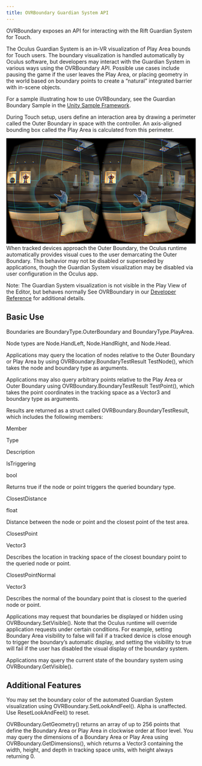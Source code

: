 ```yaml
---
title: OVRBoundary Guardian System API
---
```

OVRBoundary exposes an API for interacting with the Rift Guardian System for Touch.

The Oculus Guardian System is an in-VR visualization of Play Area bounds for Touch users. The boundary visualization is handled automatically by Oculus software, but developers may interact with the Guardian System in various ways using the OVRBoundary API. Possible use cases include pausing the game if the user leaves the Play Area, or placing geometry in the world based on boundary points to create a “natural” integrated barrier with in-scene objects.

For a sample illustrating how to use OVRBoundary, see the Guardian Boundary Sample in the [Unity Sample Framework](/documentation/unity/latest/concepts/unity-sample-framework/ "The Oculus Unity Sample Framework provides sample scenes and guidelines for common VR-specific features such as hand presence with Oculus Touch, crosshairs, driving, hybrid mono rendering, and video rendering to a 2D textured quad."). 

During Touch setup, users define an interaction area by drawing a perimeter called the Outer Boundary in space with the controller. An axis-aligned bounding box called the Play Area is calculated from this perimeter.

![](/images/documentation-unity-latest-concepts-unity-ovrboundary-0.png)  
When tracked devices approach the Outer Boundary, the Oculus runtime automatically provides visual cues to the user demarcating the Outer Boundary. This behavior may not be disabled or superseded by applications, though the Guardian System visualization may be disabled via user configuration in the Oculus app. 

Note: The Guardian System visualization is not visible in the Play View of the Editor, but behaves normally See OVRBoundary in our [Developer Reference](/documentation/game-engines/latest/concepts/book-unity-reference/) for additional details.

## Basic Use

Boundaries are BoundaryType.OuterBoundary and BoundaryType.PlayArea.

Node types are Node.HandLeft, Node.HandRight, and Node.Head.

Applications may query the location of nodes relative to the Outer Boundary or Play Area by using OVRBoundary.BoundaryTestResult TestNode(), which takes the node and boundary type as arguments.

Applications may also query arbitrary points relative to the Play Area or Outer Boundary using OVRBoundary.BoundaryTestResult TestPoint(), which takes the point coordinates in the tracking space as a Vector3 and boundary type as arguments.

Results are returned as a struct called OVRBoundary.BoundaryTestResult, which includes the following members:

Member

Type

Description

IsTriggering

bool

Returns true if the node or point triggers the queried boundary type.

ClosestDistance

float

Distance between the node or point and the closest point of the test area.

ClosestPoint

Vector3

Describes the location in tracking space of the closest boundary point to the queried node or point.

ClosestPointNormal

Vector3

Describes the normal of the boundary point that is closest to the queried node or point.

Applications may request that boundaries be displayed or hidden using OVRBoundary.SetVisible(). Note that the Oculus runtime will override application requests under certain conditions. For example, setting Boundary Area visibility to false will fail if a tracked device is close enough to trigger the boundary’s automatic display, and setting the visibility to true will fail if the user has disabled the visual display of the boundary system.

Applications may query the current state of the boundary system using OVRBoundary.GetVisible().

## Additional Features

You may set the boundary color of the automated Guardian System visualization using OVRBoundary.SetLookAndFeel(). Alpha is unaffected. Use ResetLookAndFeel() to reset.

OVRBoundary.GetGeometry() returns an array of up to 256 points that define the Boundary Area or Play Area in clockwise order at floor level. You may query the dimensions of a Boundary Area or Play Area using OVRBoundary.GetDimensions(), which returns a Vector3 containing the width, height, and depth in tracking space units, with height always returning 0.

